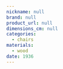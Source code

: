 ```yaml
---
nickname: null
brand: null
product_url: null
dimensions_cm: null
categories:
  - chairs
materials:
  - wood
date: 1936
---
```


